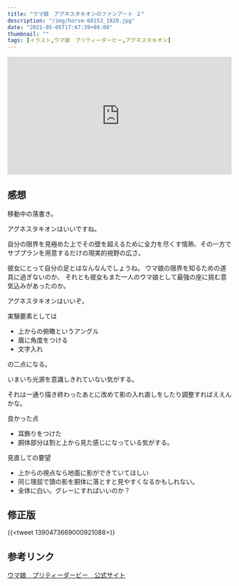 ```yaml
---
title: "ウマ娘　アグネスタキオンのファンアート ２"
description: "/img/horse-60153_1920.jpg"
date: "2021-05-05T17:47:39+09:00"
thumbnail: ""
tags: [イラスト,ウマ娘　プリティーダービー,アグネスタキオン]
---
```

<div style="left: 0; width: 100%; height: 0; position: relative; padding-bottom: 52.5%;"><iframe src="https://embed.pixiv.net/oembed_iframe.php?type=illust&amp;id=89512379" style="border: 0; top: 0; left: 0; width: 100%; height: 100%; position: absolute;" allowfullscreen></iframe></div>

## 感想
移動中の落書き。

アグネスタキオンはいいですね。

自分の限界を見極めた上でその壁を超えるために全力を尽くす情熱、その一方でサブプランを用意するだけの現実的視野の広さ。

彼女にとって自分の足とはなんなんでしょうね。
ウマ娘の限界を知るための道具に過ぎないのか、
それとも彼女もまた一人のウマ娘として最強の座に挑む意気込みがあったのか。

アグネスタキオンはいいぞ。


実験要素としては

- 上からの俯瞰というアングル
- 眉に角度をつける
- 文字入れ

の二点になる。

いまいち光源を意識しきれていない気がする。

それは一通り描き終わったあとに改めて影の入れ直しをしたり調整すればええんかな。

良かった点

- 耳飾りをつけた
- 胴体部分は割と上から見た感じになっている気がする。

見直しての要望

- 上からの視点なら地面に影ができていてほしい
- 同じ理屈で頭の影を胴体に落とすと見やすくなるかもしれない。
- 全体に白い。グレーにすればいいのか？

## 修正版
{{<tweet 1390473669000921088>}}

## 参考リンク
[ウマ娘　プリティーダービー　公式サイト](https://umamusume.jp)